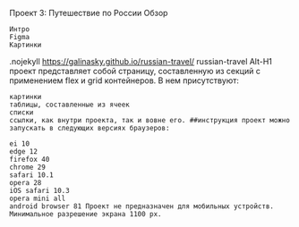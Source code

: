    Проект 3: Путешествие по России
Обзор

    Интро
    Figma
    Картинки

   .nojekyll
    https://galinasky.github.io/russian-travel/ 
russian-travel Alt-H1 проект представляет собой страницу, составленную из секций с применением flex и grid контейнеров. В нем присутствуют:

    
    картинки
    таблицы, составленные из ячеек
    списки
    ссылки, как внутри проекта, так и вовне его. ##инструкция проект можно запускать в следующих версиях браузеров:

    ei 10
    edge 12
    firefox 40
    chrome 29
    safari 10.1
    opera 28
    iOS safari 10.3
    opera mini all
    android browser 81 Проект не предназначен для мобильных устройств. Минимальное разрешение экрана 1100 рх.

